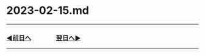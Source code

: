 # 2023-02-15.md

---

### [◀️前日へ](https://github.com/yuasys/chatty-journal/blob/main/2023/02/2023-02-14.md)&emsp;&emsp;&emsp;&emsp;[翌日へ▶️](https://github.com/yuasys/chatty-journal/blob/main/2023/02/2023-02-16.md)

---

